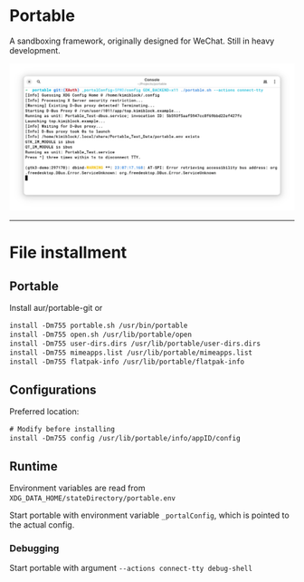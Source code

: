 # Portable
A sandboxing framework, originally designed for WeChat. Still in heavy development.

![Example](https://raw.githubusercontent.com/Kraftland/portable/refs/heads/master/example.webp)

---

# File installment

## Portable

Install aur/portable-git or

```
install -Dm755 portable.sh /usr/bin/portable
install -Dm755 open.sh /usr/lib/portable/open
install -Dm755 user-dirs.dirs /usr/lib/portable/user-dirs.dirs
install -Dm755 mimeapps.list /usr/lib/portable/mimeapps.list
install -Dm755 flatpak-info /usr/lib/portable/flatpak-info
```

## Configurations


Preferred location:

```
# Modify before installing
install -Dm755 config /usr/lib/portable/info/appID/config
```

## Runtime

Environment variables are read from `XDG_DATA_HOME/stateDirectory/portable.env`

Start portable with environment variable `_portalConfig`, which is pointed to the actual config.

### Debugging

Start portable with argument `--actions connect-tty debug-shell`

